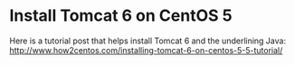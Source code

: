 # Install Tomcat 6 on CentOS 5

Here is a tutorial post that helps install Tomcat 6 and the underlining Java: http://www.how2centos.com/installing-tomcat-6-on-centos-5-5-tutorial/